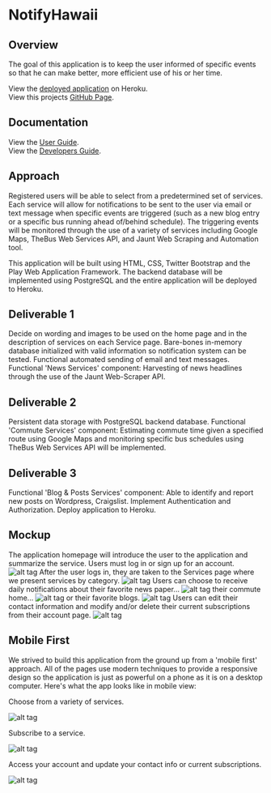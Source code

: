 # NotifyHawaii

Overview
--------
The goal of this application is to keep the user informed of specific events so that he can make better, more efficient use of his or her time.

View the [deployed application](http://www.notifyhawaii.com/) on Heroku.<br>
View this projects [GitHub Page](http://robnamahoe.github.io/NotifyHawaii/).

Documentation
-------------
View the [User Guide](https://github.com/RobNamahoe/NotifyHawaii/wiki/User-Guide).<br>
View the [Developers Guide](https://github.com/RobNamahoe/NotifyHawaii/wiki/Developer-Guide).

Approach
--------
Registered users will be able to select from a predetermined set of services. Each service will allow for notifications to be sent to the user via email or text message when specific events are triggered (such as a new blog entry or a specific bus running ahead of/behind schedule). The triggering events will be monitored through the use of a variety of services including Google Maps, TheBus Web Services API, and Jaunt Web Scraping and Automation tool.

This application will be built using HTML, CSS, Twitter Bootstrap and the Play Web Application Framework. The backend database will be implemented using PostgreSQL and the entire application will be deployed to Heroku. 

Deliverable 1
-------------
Decide on wording and images to be used on the home page and in the description of services on each Service page.
Bare-bones in-memory database initialized with valid information so notification system can be tested.
Functional automated sending of email and text messages.
Functional 'News Services' component: Harvesting of news headlines through the use of the Jaunt Web-Scraper API.

Deliverable 2
-------------
Persistent data storage with PostgreSQL backend database.
Functional 'Commute Services' component: Estimating commute time given a specified route using Google Maps and monitoring specific bus schedules using TheBus Web Services API will be implemented.

Deliverable 3
-------------
Functional 'Blog & Posts Services' component: Able to identify and report new posts on Wordpress, Craigslist.
Implement Authentication and Authorization.
Deploy application to Heroku.

Mockup
------
The application homepage will introduce the user to the application and summarize the service. Users must log in or sign up for an account.
![alt tag](https://raw.githubusercontent.com/RobNamahoe/NotifyHawaii/master/mockup/readme/home.png)
After the user logs in, they are taken to the Services page where we present services by category.
![alt tag](https://raw.githubusercontent.com/RobNamahoe/NotifyHawaii/master/mockup/readme/Services.png)
Users can choose to receive daily notifications about their favorite news paper...
![alt tag](https://raw.githubusercontent.com/RobNamahoe/NotifyHawaii/master/mockup/readme/news.png)
their commute home...
![alt tag](https://raw.githubusercontent.com/RobNamahoe/NotifyHawaii/master/mockup/readme/maps.png)
or their favorite blogs.
![alt tag](https://raw.githubusercontent.com/RobNamahoe/NotifyHawaii/master/mockup/readme/blogs.png)
Users can edit their contact information and modify and/or delete their current subscriptions from their account page.
![alt tag](https://raw.githubusercontent.com/RobNamahoe/NotifyHawaii/master/mockup/readme/account.png)

Mobile First
------------
We strived to build this application from the ground up from a 'mobile first' approach. All of the pages use modern techniques to provide a responsive design so the application is just as powerful on a phone as it is on a desktop computer. Here's what the app looks like in mobile view:

Choose from a variety of services.

![alt tag](https://raw.githubusercontent.com/RobNamahoe/NotifyHawaii/master/doc/images/services-mobile.png)

Subscribe to a service.

![alt tag](https://github.com/RobNamahoe/NotifyHawaii/blob/master/doc/images/news-mobile.png)

Access your account and update your contact info or current subscriptions.

![alt tag](https://github.com/RobNamahoe/NotifyHawaii/blob/master/doc/images/account-mobile.png)

